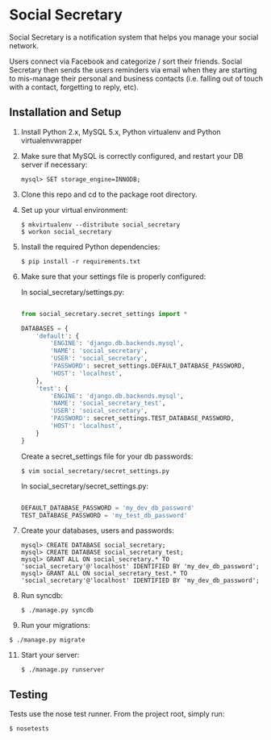 Social Secretary
================
Social Secretary is a notification system that helps you manage your social network.

Users connect via Facebook and categorize / sort their friends. Social Secretary then sends the users reminders via email when they are starting to mis-manage their personal and business contacts (i.e. falling out of touch with a contact, forgetting to reply, etc).


Installation and Setup
----------------------

1. Install Python 2.x, MySQL 5.x, Python virtualenv and Python virtualenvwrapper

2. Make sure that MySQL is correctly configured, and restart your DB server if necessary:
   ```
   mysql> SET storage_engine=INNODB;
   ```

3. Clone this repo and cd to the package root directory.

4. Set up your virtual environment:
   ```
   $ mkvirtualenv --distribute social_secretary
   $ workon social_secretary
   ```

6. Install the required Python dependencies:
   ```
   $ pip install -r requirements.txt
   ```

7. Make sure that your settings file is properly configured:

   In social_secretary/settings.py:
   ```python

   from social_secretary.secret_settings import *

   DATABASES = {
       'default': {
           'ENGINE': 'django.db.backends.mysql',
           'NAME': 'social_secretary',
           'USER': 'social_secretary',
           'PASSWORD': secret_settings.DEFAULT_DATABASE_PASSWORD,
           'HOST': 'localhost',
       },
       'test': {
           'ENGINE': 'django.db.backends.mysql',
           'NAME': 'social_secretary_test',
           'USER': 'soical_secretary',
           'PASSWORD': secret_settings.TEST_DATABASE_PASSWORD,
           'HOST': 'localhost',
       }
   }
   ```

   Create a secret_settings file for your db passwords:
   ```
   $ vim social_secretary/secret_settings.py
   ```

   In social_secretary/secret_settings.py:

   ```python

   DEFAULT_DATABASE_PASSWORD = 'my_dev_db_password'
   TEST_DATABASE_PASSWORD = 'my_test_db_password'
   ```

8. Create your databases, users and passwords:
   ```
   mysql> CREATE DATABASE social_secretary;
   mysql> CREATE DATABASE social_secretary_test;
   mysql> GRANT ALL ON social_secretary.* TO 'social_secretary'@'localhost' IDENTIFIED BY 'my_dev_db_password';
   mysql> GRANT ALL ON social_secretary_test.* TO 'social_secretary'@'localhost' IDENTIFIED BY 'my_dev_db_password';
   ```

9. Run syncdb:
   ```
   $ ./manage.py syncdb
   ```

10. Run your migrations:
   ```
   $ ./manage.py migrate
   ```

11. Start your server:
    ```
    $ ./manage.py runserver

Testing
-------

Tests use the nose test runner. From the project root, simply run:
```
$ nosetests
```


